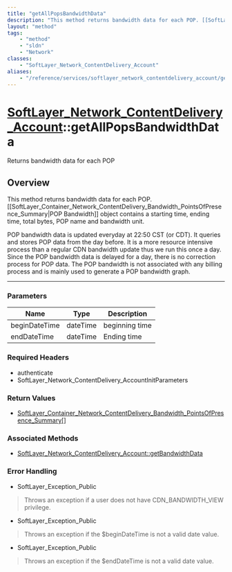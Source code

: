 ```yaml
---
title: "getAllPopsBandwidthData"
description: "This method returns bandwidth data for each POP. [[SoftLayer_Container_Network_ContentDelivery_Bandwidth_PointsOfPresenc... "
layout: "method"
tags:
    - "method"
    - "sldn"
    - "Network"
classes:
    - "SoftLayer_Network_ContentDelivery_Account"
aliases:
    - "/reference/services/softlayer_network_contentdelivery_account/getAllPopsBandwidthData"
---
```

# [SoftLayer_Network_ContentDelivery_Account](/reference/services/SoftLayer_Network_ContentDelivery_Account)::getAllPopsBandwidthData

Returns bandwidth data for each POP


## Overview 
This method returns bandwidth data for each POP. [[SoftLayer_Container_Network_ContentDelivery_Bandwidth_PointsOfPresence_Summary|POP Bandwidth]] object contains a starting time, ending time, total bytes, POP name and bandwidth unit. 

POP bandwidth data is updated everyday at 22:50 CST (or CDT). It queries and stores POP data from the day before. It is a more resource intensive process than a regular CDN bandwidth update thus we run this once a day. Since the POP bandwidth data is delayed for a day, there is no correction process for POP data. The POP bandwidth is not associated with any billing process and is mainly used to generate a POP bandwidth graph. 

-----

### Parameters 
|Name | Type | Description |
| --- | --- | --- |
|beginDateTime| dateTime| beginning time|
|endDateTime| dateTime| Ending time|


### Required Headers
* authenticate
* SoftLayer_Network_ContentDelivery_AccountInitParameters


### Return Values
* <a href='/reference/datatypes/SoftLayer_Container_Network_ContentDelivery_Bandwidth_PointsOfPresence_Summary'>SoftLayer_Container_Network_ContentDelivery_Bandwidth_PointsOfPresence_Summary[] </a>


### Associated Methods

*  [SoftLayer_Network_ContentDelivery_Account::getBandwidthData](/reference/services/SoftLayer_Network_ContentDelivery_Account/getBandwidthData )



### Error Handling

* SoftLayer_Exception_Public 

> Throws an exception if a user does not have CDN_BANDWIDTH_VIEW privilege. 

* SoftLayer_Exception_Public 

> Throws an exception if the $beginDateTime is not a valid date value. 

* SoftLayer_Exception_Public 

> Throws an exception if the $endDateTime is not a valid date value. 



